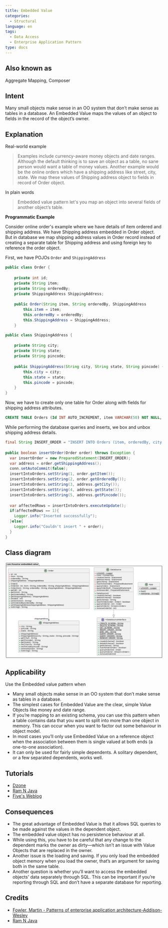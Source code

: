 ```yaml
---
title: Embedded Value
categories:
  - Structural 
language: en
tags:
  - Data Access
  - Enterprise Application Pattern
type: docs
---
```


## Also known as
Aggregate Mapping, Composer

## Intent
Many small objects make sense in an OO system that don’t make sense as
tables in a database. An Embedded Value maps the values of an object to fields in the record of the object’s owner.

## Explanation

Real-world example

> Examples include currency-aware money objects and date
ranges. Although the default thinking is to save an object as a table, no sane person would want a table of money values. 
> Another example would be the online orders which have a shipping address like street, city, state. We map these values of Shipping address object to fields in record of Order object.

In plain words

> Embedded value pattern let's you map an object into several fields of another object’s table.

**Programmatic Example**

Consider online order's example where we have details of item ordered and shipping address. We have Shipping address embedded in Order object. But in database we map shipping address values in Order record instead of creating a separate table for Shipping address and using foreign key to reference the order object.  

First, we have POJOs `Order` and `ShippingAddress`

```java
public class Order {

    private int id;
    private String item;
    private String orderedBy;
    private ShippingAddress ShippingAddress;

    public Order(String item, String orderedBy, ShippingAddress           ShippingAddress) {
        this.item = item;
        this.orderedBy = orderedBy;
        this.ShippingAddress = ShippingAddress;
    }
```
```java
public class ShippingAddress {

    private String city;
    private String state;
    private String pincode;

    public ShippingAddress(String city, String state, String pincode) {
        this.city = city;
        this.state = state;
        this.pincode = pincode;
    }
}
```
Now, we have to create only one table for Order along with fields for shipping address attributes.

```Sql
CREATE TABLE Orders (Id INT AUTO_INCREMENT, item VARCHAR(50) NOT NULL, orderedBy VARCHAR(50) city VARCHAR(50), state VARCHAR(50), pincode CHAR(6) NOT NULL, PRIMARY KEY(Id))
```

While performing the database queries and inserts, we box and unbox shipping address details.

```java
final String INSERT_ORDER = "INSERT INTO Orders (item, orderedBy, city, state, pincode) VALUES (?, ?, ?, ?, ?)";

public boolean insertOrder(Order order) throws Exception {
  var insertOrder = new PreparedStatement(INSERT_ORDER);
  var address = order.getShippingAddress();
  conn.setAutoCommit(false);
  insertIntoOrders.setString(1, order.getItem());
  insertIntoOrders.setString(2, order.getOrderedBy());
  insertIntoOrders.setString(3, address.getCity());
  insertIntoOrders.setString(4, address.getState());
  insertIntoOrders.setString(5, address.getPincode());
  
  var affectedRows = insertIntoOrders.executeUpdate();
  if(affectedRows == 1){
    Logger.info("Inserted successfully");
  }else{
    Logger.info("Couldn't insert " + order);
  }
}
```

## Class diagram
![alt text](etc/embedded-value.urm.png "Embedded value class diagram")

## Applicability

Use the Embedded value pattern when

* Many small objects make sense in an OO system that don’t make sense as tables in a database.
* The simplest cases for Embedded Value are the clear, simple Value Objects like money and date range.
* If you’re mapping to an existing schema, you can use this pattern when a table contains data that you want to split into more than one object in memory. This can occur when you want to factor out some behaviour in object model. 
* In most cases you’ll only use Embedded Value on a reference object when the association between them is single valued at both ends (a one-to-one association). 
* It can only be used for fairly simple dependents. A solitary dependent, or a few separated dependents, works well.

## Tutorials

* [Dzone](https://dzone.com/articles/practical-php-patterns/practical-php-patterns-3)
* [Ram N Java](https://ramj2ee.blogspot.com/2013/08/embedded-value-design-pattern.html)
* [Five's Weblog](https://powerdream5.wordpress.com/2007/10/09/embedded-value/)

## Consequences

* The great advantage of Embedded Value is that it allows SQL queries to be made against the values in the dependent object.
* The embedded value object has no persistence behaviour at all.
* While using this, you have to be careful that any change to the dependent marks the owner as dirty—which isn’t an issue with Value Objects that are replaced in the owner.
* Another issue is the loading and saving. If you only load the embedded object memory when you load the owner, that’s an argument for saving both in the same table. 
* Another question is whether you’ll want to access the embedded objects' data separately through SQL. This can be important if you’re reporting through SQL and don’t have a separate database for reporting.


## Credits

* [Fowler, Martin - Patterns of enterprise application architecture-Addison-Wesley](https://www.amazon.com/Patterns-Enterprise-Application-Architecture-Martin/dp/0321127420)
* [Ram N Java](https://ramj2ee.blogspot.com/2013/08/embedded-value-design-pattern.html)
